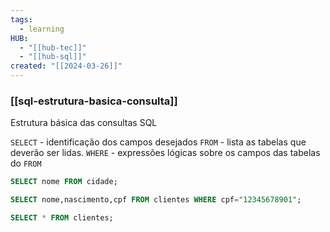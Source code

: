 ```yaml
---
tags:
  - learning
HUB:
  - "[[hub-tec]]"
  - "[[hub-sql]]"
created: "[[2024-03-26]]"
---
```

### [[sql-estrutura-basica-consulta]]

Estrutura básica das consultas SQL

`SELECT` - identificação dos campos desejados
`FROM` - lista as tabelas que deverão ser lidas.
`WHERE` - expressões lógicas sobre os campos das tabelas do `FROM`


```SQL
SELECT nome FROM cidade;
```

```SQL
SELECT nome,nascimento,cpf FROM clientes WHERE cpf="12345678901";
```

```SQL
SELECT * FROM clientes;
```
